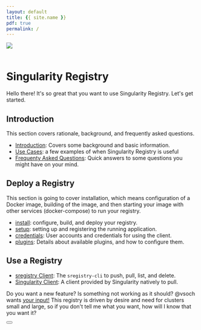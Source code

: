 ```yaml
---
layout: default
title: {{ site.name }}
pdf: true
permalink: /
---
```


<div style="float:right; margin-bottom:50px; color:#666">
</div>

<div>
    <img src="assets/img/logo.png" style="float:left">
</div><br><br>


# Singularity Registry

Hello there! It's so great that you want to use Singularity Registry. Let's get started. 

## Introduction
This section covers rationale, background, and frequently asked questions.

 - [Introduction](/sregistry/intro): Covers some background and basic information.
 - [Use Cases](/sregistry/use-cases): a few examples of when Singularity Registry is useful
 - [Frequenty Asked Questions](/sregistry/faq): Quick answers to some questions you might have on your mind.


## Deploy a Registry
This section is going to cover installation, which means configuration of a Docker image, building of the image, and then starting your image with other services (docker-compose) to run your registry.

 - [install](/sregistry/install): configure, build, and deploy your registry.
 - [setup](/sregistry/setup): setting up and registering the running application.
 - [credentials](/sregistry/credentials): User accounts and credentials for using the client.
 - [plugins](/sregistry/plugins): Details about available plugins, and how to configure them.

## Use a Registry

 - [sregistry Client](/sregistry/client): The `sregistry-cli` to push, pull, list, and delete.
 - [Singularity Client](/sregistry/client-singularity): A client provided by Singularity natively to pull.


Do you want a new feature? Is something not working as it should? @vsoch wants [your input!](https://www.github.com/singularityhub/sregistry/issues) This registry is driven by desire and need for clusters small and large, so if you don't tell me what you want, how will I know that you want it?

<div>
    <a href="/sregistry/intro"><button class="next-button btn btn-primary"><i class="fa fa-chevron-right"></i> </button></a>
</div><br>
